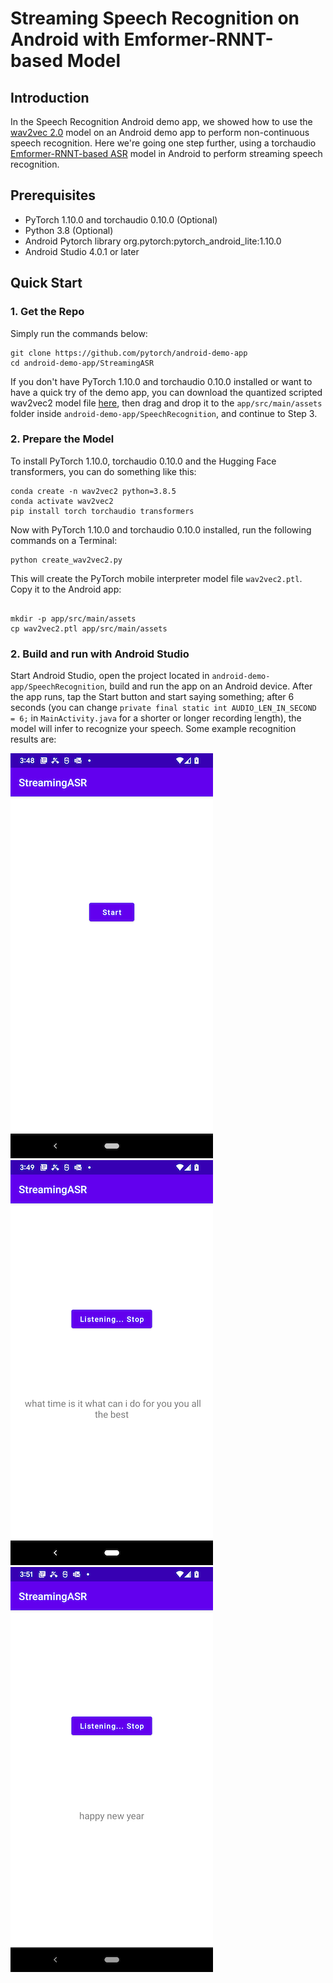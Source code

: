 # Streaming Speech Recognition on Android with Emformer-RNNT-based Model

## Introduction

In the Speech Recognition Android demo app, we showed how to use the [wav2vec 2.0](https://github.com/pytorch/fairseq/tree/master/examples/wav2vec) model on an Android demo app to perform non-continuous speech recognition. Here we're going one step further, using a torchaudio [Emformer-RNNT-based ASR](https://pytorch.org/audio/main/prototype.pipelines.html#torchaudio.prototype.pipelines.EMFORMER_RNNT_BASE_LIBRISPEECH) model in Android to perform streaming speech recognition.

## Prerequisites

* PyTorch 1.10.0 and torchaudio 0.10.0 (Optional)
* Python 3.8 (Optional)
* Android Pytorch library org.pytorch:pytorch_android_lite:1.10.0
* Android Studio 4.0.1 or later

## Quick Start

### 1. Get the Repo

Simply run the commands below:

```
git clone https://github.com/pytorch/android-demo-app
cd android-demo-app/StreamingASR
```

If you don't have PyTorch 1.10.0 and torchaudio 0.10.0 installed or want to have a quick try of the demo app, you can download the quantized scripted wav2vec2 model file [here](https://drive.google.com/file/d/1xMh-BZMSIeoohBfZvQFYcemmh5zUn_gh/view?usp=sharing), then drag and drop it to the `app/src/main/assets` folder inside  `android-demo-app/SpeechRecognition`, and continue to Step 3.

### 2. Prepare the Model

To install PyTorch 1.10.0, torchaudio 0.10.0 and the Hugging Face transformers, you can do something like this:

```
conda create -n wav2vec2 python=3.8.5
conda activate wav2vec2
pip install torch torchaudio transformers
```

Now with PyTorch 1.10.0 and torchaudio 0.10.0 installed, run the following commands on a Terminal:

```
python create_wav2vec2.py
```
This will create the PyTorch mobile interpreter model file `wav2vec2.ptl`. Copy it to the Android app:
```

mkdir -p app/src/main/assets
cp wav2vec2.ptl app/src/main/assets
```

### 2. Build and run with Android Studio

Start Android Studio, open the project located in `android-demo-app/SpeechRecognition`, build and run the app on an Android device. After the app runs, tap the Start button and start saying something; after 6 seconds (you can change `private final static int AUDIO_LEN_IN_SECOND = 6;` in `MainActivity.java` for a shorter or longer recording length), the model will infer to recognize your speech. Some example recognition results are:

![](screenshot1.png)
![](screenshot2.png)
![](screenshot3.png)
